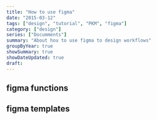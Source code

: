 ```yaml
---
title: "How to use figma"
date: "2015-03-12"
tags: ["design", "tutorial", "PKM", "figma"]
category: ["design"]
series: ["Documments"]
summary: "About hou to use figma to design workflows"
groupByYear: true
showSummary: true
showDateUpdated: true
draft: 
---
```


## figma functions

## figma templates
